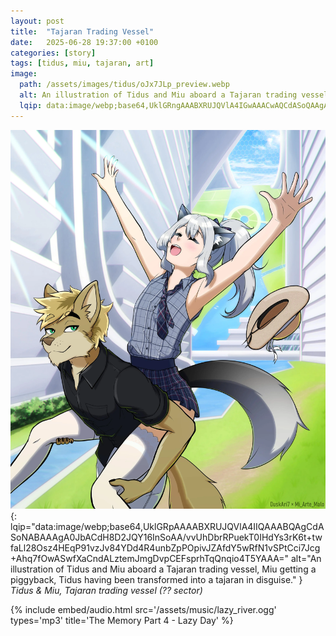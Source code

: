 ```yaml
---
layout: post
title:  "Tajaran Trading Vessel"
date:   2025-06-28 19:37:00 +0100
categories: [story]
tags: [tidus, miu, tajaran, art]
image:
  path: /assets/images/tidus/oJx7JLp_preview.webp
  alt: An illustration of Tidus and Miu aboard a Tajaran trading vessel, Miu getting a piggyback, Tidus having been transformed into a tajaran in disguise.
  lqip: data:image/webp;base64,UklGRngAAABXRUJQVlA4IGwAAACwAQCdASoQAAgAAgA0JQBOgCGnm0cAAP77SXWwc7J8oX2+d7HwO9kpfcD3l6KaS7UZm5Xi0jnKuGw/deIHY56d7RDbFUVCwaQ/KUoAMUSw8gSJ4rxprR2+DmmizCxMtjLABARdudW0W0QfngA=
---
```

![Tajaran Trading Vessel](/assets/images/tidus/oJx7JLp.webp){: lqip="data:image/webp;base64,UklGRpAAAABXRUJQVlA4IIQAAABQAgCdASoNABAAAgA0JbACdH8D2JQY16InSoAA/vvUhDbrRPuekT0IHdYs3rK6t+twfaLl28Osz4HEqP91vzJv84YDd4R4unbZpPOpivJZAfdY5wRfN1vSPtCci7Jcg+Ahq7fOwASwfXaCndALztemJmgDvpCEFsprhTqQnqio4T5YAAA=" alt="An illustration of Tidus and Miu aboard a Tajaran trading vessel, Miu getting a piggyback, Tidus having been transformed into a tajaran in disguise." }
_Tidus & Miu, Tajaran trading vessel (?? sector)_

{%
  include embed/audio.html
  src='/assets/music/lazy_river.ogg'
  types='mp3'
  title='The Memory Part 4 - Lazy Day'
%}
